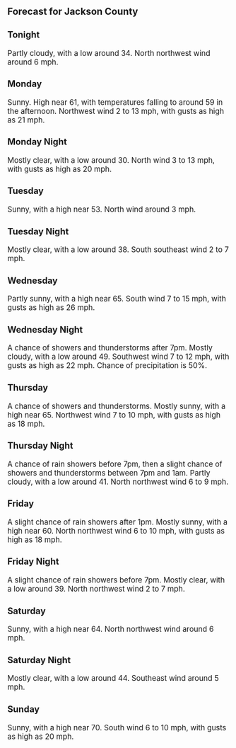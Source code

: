 <div>
   <h2>Forecast for Jackson County</h2>
   <p>
      <div style="font-size:120%">
         <h3>Tonight</h3>Partly cloudy, with a low around 34. North northwest wind around 6 mph.<br></div>
   </p>
   <p>
      <div style="font-size:120%">
         <h3>Monday</h3>Sunny. High near 61, with temperatures falling to around 59 in the afternoon. Northwest wind 2 to 13 mph, with gusts as high
         as 21 mph.<br></div>
   </p>
   <p>
      <div style="font-size:120%">
         <h3>Monday Night</h3>Mostly clear, with a low around 30. North wind 3 to 13 mph, with gusts as high as 20 mph.<br></div>
   </p>
   <p>
      <div style="font-size:120%">
         <h3>Tuesday</h3>Sunny, with a high near 53. North wind around 3 mph.<br></div>
   </p>
   <p>
      <div style="font-size:120%">
         <h3>Tuesday Night</h3>Mostly clear, with a low around 38. South southeast wind 2 to 7 mph.<br></div>
   </p>
   <p>
      <div style="font-size:120%">
         <h3>Wednesday</h3>Partly sunny, with a high near 65. South wind 7 to 15 mph, with gusts as high as 26 mph.<br></div>
   </p>
   <p>
      <div style="font-size:120%">
         <h3>Wednesday Night</h3>A chance of showers and thunderstorms after 7pm. Mostly cloudy, with a low around 49. Southwest wind 7 to 12 mph, with gusts
         as high as 22 mph. Chance of precipitation is 50%.<br></div>
   </p>
   <p>
      <div style="font-size:120%">
         <h3>Thursday</h3>A chance of showers and thunderstorms. Mostly sunny, with a high near 65. Northwest wind 7 to 10 mph, with gusts as high as
         18 mph.<br></div>
   </p>
   <p>
      <div style="font-size:120%">
         <h3>Thursday Night</h3>A chance of rain showers before 7pm, then a slight chance of showers and thunderstorms between 7pm and 1am. Partly cloudy,
         with a low around 41. North northwest wind 6 to 9 mph.<br></div>
   </p>
   <p>
      <div style="font-size:120%">
         <h3>Friday</h3>A slight chance of rain showers after 1pm. Mostly sunny, with a high near 60. North northwest wind 6 to 10 mph, with gusts
         as high as 18 mph.<br></div>
   </p>
   <p>
      <div style="font-size:120%">
         <h3>Friday Night</h3>A slight chance of rain showers before 7pm. Mostly clear, with a low around 39. North northwest wind 2 to 7 mph.<br></div>
   </p>
   <p>
      <div style="font-size:120%">
         <h3>Saturday</h3>Sunny, with a high near 64. North northwest wind around 6 mph.<br></div>
   </p>
   <p>
      <div style="font-size:120%">
         <h3>Saturday Night</h3>Mostly clear, with a low around 44. Southeast wind around 5 mph.<br></div>
   </p>
   <p>
      <div style="font-size:120%">
         <h3>Sunday</h3>Sunny, with a high near 70. South wind 6 to 10 mph, with gusts as high as 20 mph.<br></div>
   </p>
</div>